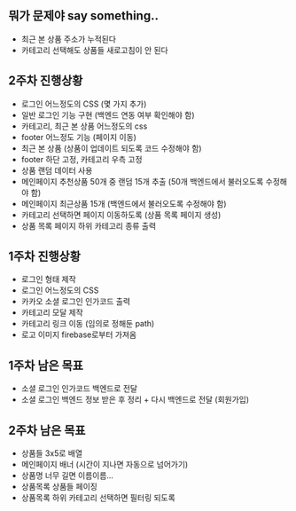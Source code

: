 ## 뭐가 문제야 say something..

- 최근 본 상품 주소가 누적된다
- 카테고리 선택해도 상품들 새로고침이 안 된다

## 2주차 진행상황

- 로그인 어느정도의 CSS (몇 가지 추가)
- 일반 로그인 기능 구현 (백엔드 연동 여부 확인해야 함)
- 카테고리, 최근 본 상품 어느정도의 css
- footer 어느정도 기능 (페이지 이동)
- 최근 본 상품 (상품이 업데이트 되도록 코드 수정해야 함)
- footer 하단 고정, 카테고리 우측 고정
- 상품 랜덤 데이터 사용
- 메인페이지 추천상품 50개 중 랜덤 15개 추출 (50개 백엔드에서 불러오도록 수정해야 함)
- 메인페이지 최근상품 15개 (백엔드에서 불러오도록 수정해야 함)
- 카테고리 선택하면 페이지 이동하도록 (상품 목록 페이지 생성)
- 상품 목록 페이지 하위 카테고리 종류 출력

## 1주차 진행상황

- 로그인 형태 제작
- 로그인 어느정도의 CSS
- 카카오 소셜 로그인 인가코드 출력
- 카테고리 모달 제작
- 카테고리 링크 이동 (임의로 정해둔 path)
- 로고 이미지 firebase로부터 가져옴

## 1주차 남은 목표

- 소셜 로그인 인가코드 백엔드로 전달
- 소셜 로그인 백엔드 정보 받은 후 정리 + 다시 백엔드로 전달 (회원가입)

## 2주차 남은 목표

- 상품들 3x5로 배열
- 메인페이지 배너 (시간이 지나면 자동으로 넘어가기)
- 상품명 너무 길면 이름이름...
- 상품목록 상품들 페이징
- 상품목록 하위 카테고리 선택하면 필터링 되도록
